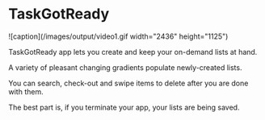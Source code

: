 # TaskGotReady

![caption](/images/output/video1.gif width="2436" height="1125")

TaskGotReady app lets you create and keep your on-demand lists at hand. 

A variety of pleasant changing gradients populate newly-created lists.

You can search, check-out and swipe items to delete after you are done with them.

The best part is, if you terminate your app, your lists are being saved.


